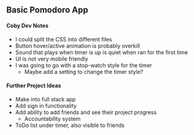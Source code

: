 ## Basic Pomodoro App

#### Coby Dev Notes
- I could split the CSS into different files
- Button hover/active animation is probably overkill
- Sound that plays when timer is up is quiet when ran for the first time
- UI is not very mobile friendly
- I was going to go with a stop-watch style for the timer
    - Maybe add a setting to change the timer style?

#### Further Project Ideas
- Make into full stack app
- Add sign in functionality
- Add ability to add friends and see their project progress
    - Accountability system
- ToDo list under timer, also visible to friends
